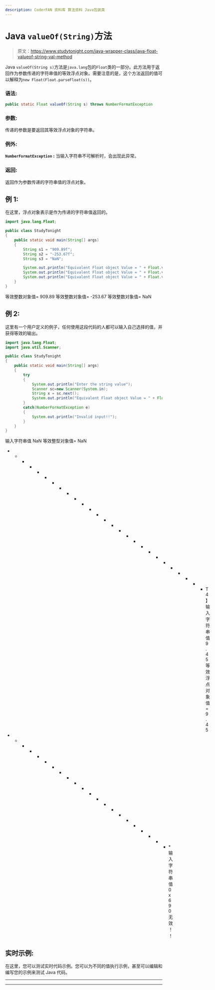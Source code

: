 ```yaml
---
description: CoderFAN 资料库 算法资料 Java包装类
---
```


# Java `valueOf(String)`方法

> 原文：<https://www.studytonight.com/java-wrapper-class/java-float-valueof-string-val-method>

Java `valueOf(String s)`方法是`java.lang`包的`Float`类的一部分。此方法用于返回作为参数传递的字符串值的等效浮点对象。需要注意的是，这个方法返回的值可以解释为`new Float(Float.parseFloat(s))`。

### 语法:

```java
public static Float valueOf(String s) throws NumberFormatException
```

### 参数:

传递的参数是要返回其等效浮点对象的字符串。

### 例外:

**`NumberFormatException` :** 当输入字符串不可解析时，会出现此异常。

### 返回:

返回作为参数传递的字符串值的浮点对象。

## 例 1:

在这里，浮点对象表示是作为传递的字符串值返回的。

```java
import java.lang.Float;

public class StudyTonight 
{  
    public static void main(String[] args)
    {  
        String s1 = "909.89f";
        String s2 = "-253.67f";
        String s3 = "NaN";

        System.out.println("Equivalent Float object Value = " + Float.valueOf(s1));//returns a Float object representing the String specified 
        System.out.println("Equivalent Float object Value = " + Float.valueOf(s2));   
        System.out.println("Equivalent Float object Value = " + Float.valueOf(s3));     
    }  
} 
```

等效整数对象值= 909.89
等效整数对象值= -253.67
等效整数对象值= NaN

## 例 2:

这里有一个用户定义的例子，任何使用这段代码的人都可以输入自己选择的值，并获得等效的输出。

```java
import java.lang.Float;
import java.util.Scanner;

public class StudyTonight 
{  
    public static void main(String[] args)
    {    
        try
        {
            System.out.println("Enter the string value");
            Scanner sc=new Scanner(System.in);
            String x = sc.next();
            System.out.println("Equivalent Float object Value = " + Float.valueOf(x));//returns a Float object representing the string specified 
        }
        catch(NumberFormatException e)
        {
            System.out.println("Invalid input!!");
        }
    }  
} 
```

输入字符串值
NaN
等效整型对象值= NaN
* * * * * * * * * * * * * * * * * * * * * * * * * * * T4】输入字符串值
9.45
等效浮点对象值= 9.45
* * * * * * * * * * * * * * * * * * * * * * *输入字符串值
0x690
无效！！

## 实时示例:

在这里，您可以测试实时代码示例。您可以为不同的值执行示例，甚至可以编辑和编写您的示例来测试 Java 代码。

* * *

* * *